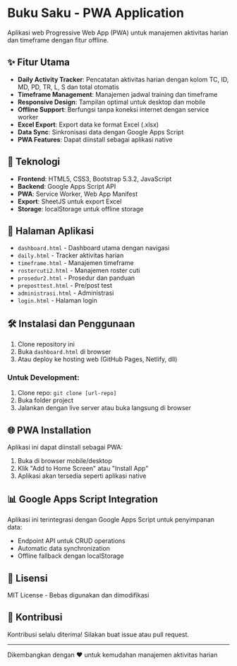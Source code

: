 # Buku Saku - PWA Application

Aplikasi web Progressive Web App (PWA) untuk manajemen aktivitas harian dan timeframe dengan fitur offline.

## ✨ Fitur Utama

- **Daily Activity Tracker**: Pencatatan aktivitas harian dengan kolom TC, ID, MD, PD, TR, L, S dan total otomatis
- **Timeframe Management**: Manajemen jadwal training dan timeframe
- **Responsive Design**: Tampilan optimal untuk desktop dan mobile
- **Offline Support**: Berfungsi tanpa koneksi internet dengan service worker
- **Excel Export**: Export data ke format Excel (.xlsx)
- **Data Sync**: Sinkronisasi data dengan Google Apps Script
- **PWA Features**: Dapat diinstall sebagai aplikasi native

## 🚀 Teknologi

- **Frontend**: HTML5, CSS3, Bootstrap 5.3.2, JavaScript
- **Backend**: Google Apps Script API
- **PWA**: Service Worker, Web App Manifest
- **Export**: SheetJS untuk export Excel
- **Storage**: localStorage untuk offline storage

## 📱 Halaman Aplikasi

- `dashboard.html` - Dashboard utama dengan navigasi
- `daily.html` - Tracker aktivitas harian
- `timeframe.html` - Manajemen timeframe
- `rostercuti2.html` - Manajemen roster cuti
- `prosedur2.html` - Prosedur dan panduan
- `preposttest.html` - Pre/post test
- `administrasi.html` - Administrasi
- `login.html` - Halaman login

## 🛠️ Instalasi dan Penggunaan

1. Clone repository ini
2. Buka `dashboard.html` di browser
3. Atau deploy ke hosting web (GitHub Pages, Netlify, dll)

### Untuk Development:

1. Clone repo: `git clone [url-repo]`
2. Buka folder project
3. Jalankan dengan live server atau buka langsung di browser

## 🌐 PWA Installation

Aplikasi ini dapat diinstall sebagai PWA:
1. Buka di browser mobile/desktop
2. Klik "Add to Home Screen" atau "Install App"
3. Aplikasi akan tersedia seperti aplikasi native

## 📊 Google Apps Script Integration

Aplikasi ini terintegrasi dengan Google Apps Script untuk penyimpanan data:
- Endpoint API untuk CRUD operations
- Automatic data synchronization
- Offline fallback dengan localStorage

## 📄 Lisensi

MIT License - Bebas digunakan dan dimodifikasi

## 🤝 Kontribusi

Kontribusi selalu diterima! Silakan buat issue atau pull request.

---

Dikembangkan dengan ❤️ untuk kemudahan manajemen aktivitas harian
